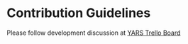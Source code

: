# Contribution Guidelines

Please follow development discussion at [YARS Trello Board](https://trello.com/board/yars-yet-another-reservation-system/51ad53d426ed73393e0001f1)